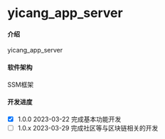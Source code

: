 # yicang_app_server

#### 介绍
yicang_app_server

#### 软件架构
SSM框架

#### 开发进度
- [x] 1.0.0 2023-03-22 完成基本功能开发
- [ ] 1.0.x 2023-03-29 完成社区等与区块链相关的开发